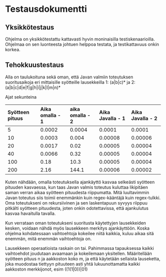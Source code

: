 # Testausdokumentti

## Yksikkötestaus

Ohjelma on yksikkötestattu kattavasti hyvin moninaisilla testiskenaarioilla. Ohjelmaa on sen luonteesta johtuen helppoa testata, ja testikattavuus onkin korkea.


## Tehokkuustestaus

Alla on taulukoituna sekä oman, että Javan valmiin toteutuksen suoritusaikoja eri mittaisille syötteille lausekkeilla 1: (a|b|c)\* ja 2: (a|b|c|d|e|f|g|h|i|j|k|l|m|n)\*

Ajat sekunteina

|Syötteen pituus |Aika omalla - 1 |aika omalla - 2 |Aika Javalla - 1 |Aika Javalla - 2 |
|:---------------|:---------------|:---------------|:----------------|:----------------|
|5               |0.0002          |0.0004         |0.0001           |0.0001 |
|10              |0.0003          |0.004          |0.00008          |0.00006 |
|20              |0.0017          |0.02           |0.00005          |0.00004 |
|40              |0.0066          |0.32           |0.00005          |0.00004 |
|100             |0.18            |10.3           |0.00005          |0.00004 |
|200             |2.16            |144.1          |0.00006          |0.00002 |

Kuten nähdään, omalla toteutuksella ajankäyttö kasvaa selkeästi syötteen pituuden kasvaessa, kun taas Javan valmis toteutus kuluttaa likipitäen saman verran aikaa syötteen pituudesta riippumatta. Mitä luultavimmin Javan toteutus siis toimii enemmänkin kuin regex-kääntäjä kuin regex-tulkki. Oma toteutukseni on rekursiivinen ja sen laskentapuun syvyys riippuu pitkälti syötteen pituudesta, joten onkin odotettavissa, että ajankulutus kasvaa havaitulla tavalla.

Kun verrataan oman toteutukseni suoritusta käytettyjen lausekkeiden kesken, voidaan nähdä myös lausekkeen merkitys ajankäyttöön. Koska ohjelma kohdatessaan vaihtoehtoja kokeilee niitä kaikkia, kuluu aikaa sitä enemmän, mitä enemmän vaihtoehtoja on.

Lausekkeen operaatioista raskain on tai. Pahimmassa tapauksessa kaikki vaihtoehdot joudutaan avaamaan ja kokeilemaan yksitellen. Määritellään syötteen pituus n ja aakkoston koko m, ja että käytetään sellaista lauseketta, joka muodostaa tiettyyn pituuteen asti yhtä lukuunottamatta kaikki aakkoston merkkijonot, esim ((1(1|0))|01) 
